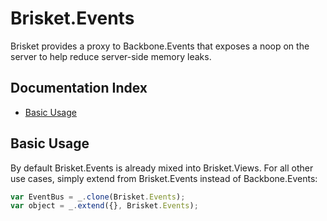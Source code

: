 Brisket.Events
===========

Brisket provides a proxy to Backbone.Events that exposes a noop on the server to help reduce server-side memory leaks. 

## Documentation Index

* [Basic Usage](#basic-usage)

## Basic Usage
By default Brisket.Events is already mixed into Brisket.Views. For all other use cases, simply extend from Brisket.Events instead of Backbone.Events:

```js
var EventBus = _.clone(Brisket.Events);
var object = _.extend({}, Brisket.Events);
```
